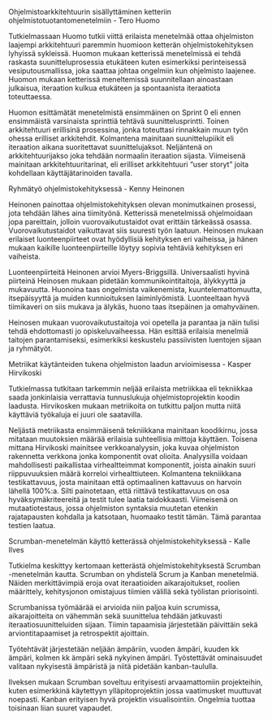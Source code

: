 Ohjelmistoarkkitehtuurin sisällyttäminen ketteriin ohjelmistotuotantomenetelmiin - Tero Huomo

Tutkielmassaan Huomo tutkii viittä erilaista menetelmää ottaa ohjelmiston laajempi arkkitehtuuri paremmin huomioon ketterän ohjelmistokehityksen lyhyissä sykleissä. Huomon mukaan ketterissä menetelmissä ei tehdä raskasta suunitteluprosessia etukäteen kuten esimerkiksi perinteisessä vesiputousmallissa, joka saattaa johtaa ongelmiin kun ohjelmisto laajenee. Huomon mukaan ketterissä meneltemissä suunnitellaan ainoastaan julkaisua, iteraation kulkua etukäteen ja spontaanista iteraatiota toteuttaessa.

Huomon esittämätät menetelmistä ensimmäinen on Sprint 0 eli ennen ensimmäistä varsinaista sprinttiä tehtävä suunittelusprintti. Toinen arkkitehtuuri erillisinä prosessina, jonka toteuttasi rinnakkain muun työn ohessa erilliset arkkitehdit. Kolmantena mainitaan suunittelupiikit eli iteraation aikana suoritettavat suunittelujaksot. Neljäntenä on arkkitehtuurijakso joka tehdään normaalin iteraation sijasta. Viimeisenä mainitaan arkkitehtuuritarinat, eli erilliset arkkitehtuuri “user storyt” joita kohdellaan käyttäjätarinoiden tavalla.


Ryhmätyö ohjelmistokehityksessä - Kenny Heinonen

Heinonen painottaa ohjelmistokehityksen olevan monimutkainen prosessi, jota tehdään lähes aina tiimityönä. Ketterissä menetelmissä ohjelmoidaan jopa pareittain, jolloin vuorovaikutustaidot ovat erittäin tärkeässä osassa. Vuorovaikutustaidot vaikuttavat siis suuresti työn laatuun.
Heinosen mukaan erilaiset luonteenpiirteet ovat hyödyllisiä kehityksen eri vaiheissa, ja hänen
mukaan kaikille luonteenpiirteille löytyy sopivia tehtäviä kehityksen eri vaiheista.

Luonteenpiirteitä Heinonen arvioi Myers-Briggsillä. Universaalisti hyvinä piirteinä Heinosen mukaan pidetään kommunikointitaitoja, älykkyyttä ja mukavuutta. Huonoina taas ongelmista vaikenemista, kuuntelemattomuutta, itsepäisyyttä ja muiden kunnioituksen laiminlyömistä.
Luonteeltaan hyvä tiimikaveri on siis mukava ja älykäs, huono taas itsepäinen ja omahyväinen.

Heinosen mukaan vuorovaikutustaitoja voi opetella ja parantaa ja näin tulisi tehdä ehdottomasti jo opiskeluvaiheessa. Hän esittää erilaisia menelmiä taitojen parantamiseksi, esimerkiksi keskustelu passiivisten luentojen sijaan ja ryhmätyöt.

Metriikat käytänteiden tukena ohjelmiston laadun arvioimisessa - Kasper Hirvikoski

Tutkielmassa tutkitaan tarkemmin neljää erilaista metriikkaa eli tekniikkaa saada jonkinlaisia verrattavia tunnuslukuja ohjelmistoprojektin koodin laadusta. Hirvikosken mukaan metriikoita on tutkittu paljon mutta niitä käyttäviä työkaluja ei juuri ole saatavilla.

Neljästä metriikasta ensimmäisenä tekniikkana mainitaan koodikirnu, jossa mitataan muutoksien määrää erilaisia suhteellisia mittoja käyttäen. Toisena mittana Hirvikoski mainitsee verkkoanalyysin, joka kuvaa ohjelmiston rakennetta verkkona jonka komponentit ovat olioita. Analyysilla voidaan mahdollisesti paikallistaa virhealtteimmat komponentit, joista ainakin suuri riippuvuuksien määrä korreloi virhealttiuteen. Kolmantena tekniikkana testikattavuus, josta mainitaan että optimaalinen kattavuus on harvoin lähellä 100%:a. Silti painotetaan, että riittävä testikattavuus on osa hyväksymäkriteereitä ja testit tulee laatia taidokkaasti. Viimeisenä on mutaatiotestaus, jossa ohjelmiston syntaksia muutetan etenkin rajatapausten kohdalla ja katsotaan, huomaako testit tämän. Tämä parantaa testien laatua.



Scrumban-menetelmän käyttö ketterässä ohjelmistokehityksessä - Kalle Ilves

Tutkielma keskittyy kertomaan ketterästä ohjelmistokehityksestä Scrumban -menetelmän kautta. Scrumban on yhdistelä Scrum ja Kanban menetelmiä. Näiden merkittävimpiä eroja ovat iteraatioiden aikarajoitukset, roolien määrittely, kehitysjonon omistajuus tiimien välillä sekä työlistan priorisointi.

Scrumbanissa työmäärää ei arvioida niin paljoa kuin scrumissa, aikarajoitteita on vähemmän sekä suunittelua tehdään jatkuvasti iteraatiosuunitteluiden sijaan.  Tiimin tapaamisia järjestetään
päivittäin sekä arviontitapaamiset ja retrospektit ajoittain.

Työtehtävät järjestetään neljään ämpäriin, vuoden ämpäri, kuuden kk ämpäri, kolmen kk ämpäri sekä nykyinen ämpäri. Työstettävät ominaisuudet valitaan nykyisestä ämpäristä ja niitä pidetään kanban-taululla.

Ilveksen mukaan Scrumban soveltuu erityisesti arvaamattomiin projekteihin, kuten esimerkkinä käytettyyn ylläpitoprojektiin jossa vaatimusket muuttuvat noepasti. Kanban erityisen hyvä projektin visualisointiin. Ongelmia tuottaa toisinaan liian suuret vapaudet.

